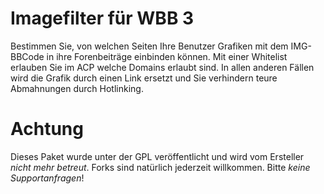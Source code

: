 # Imagefilter für WBB 3

Bestimmen Sie, von welchen Seiten Ihre Benutzer Grafiken mit dem IMG-BBCode in ihre Forenbeiträge einbinden können. Mit einer Whitelist erlauben Sie im ACP welche Domains erlaubt sind. In allen anderen Fällen wird die Grafik durch einen Link ersetzt und Sie verhindern teure Abmahnungen durch Hotlinking.

# Achtung
Dieses Paket wurde unter der GPL veröffentlicht und wird vom Ersteller *nicht mehr betreut*. Forks sind natürlich jederzeit willkommen. Bitte *keine Supportanfragen*!